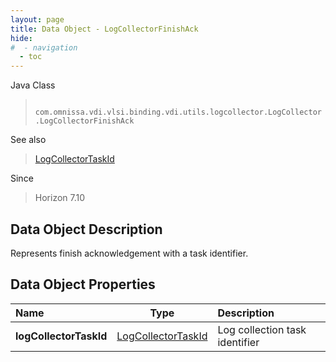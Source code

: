 ```yaml
---
layout: page
title: Data Object - LogCollectorFinishAck
hide:
#  - navigation
  - toc
---
```






Java Class
> ` com.omnissa.vdi.vlsi.binding.vdi.utils.logcollector.LogCollector.LogCollectorFinishAck`

See also
> [LogCollectorTaskId](vdi.entity.LogCollectorTaskId.md)

Since
> Horizon 7.10


## Data Object Description

Represents finish acknowledgement with a task identifier.

## Data Object Properties

 Name | Type | Description
:---|:---:|:---
**logCollectorTaskId**| [LogCollectorTaskId](vdi.entity.LogCollectorTaskId.md)|  Log collection task identifier


 
